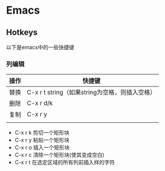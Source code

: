 Emacs
===

Hotkeys
---

以下是emacs中的一些快捷键

### 列编辑

 操作 | 快捷键                                         
------|------------------------------------------------
 替换 | C-x r t string（如果string为空格，则插入空格） 
 删除 | C-x r d/k                                      
 复制 | C-x r y                                        
      |                                                

- C-x r k 剪切一个矩形块
- C-x r y 粘贴一个矩形块
- C-x r o 插入一个矩形块
- C-x r c 清除一个矩形块(使其变成空白)
- C-x r t 在选定区域的所有列前插入样的字符
